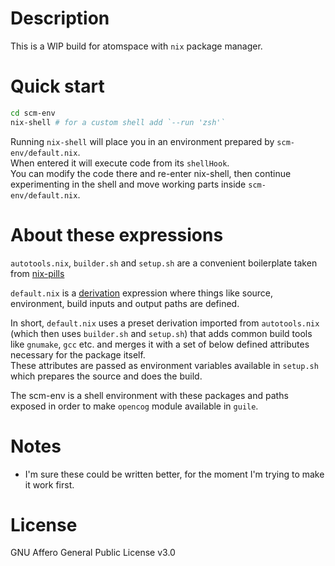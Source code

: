 # Description
This is a WIP build for atomspace with `nix` package manager.

# Quick start
```bash
cd scm-env
nix-shell # for a custom shell add `--run 'zsh'`
```

Running `nix-shell` will place you in an environment prepared by `scm-env/default.nix`.  
When entered it will execute code from its `shellHook`.  
You can modify the code there and re-enter nix-shell, then continue experimenting in the shell and move working parts inside `scm-env/default.nix`.

# About these expressions
`autotools.nix`, `builder.sh` and `setup.sh` are a convenient boilerplate taken from [nix-pills](https://nixos.org/nixos/nix-pills/)

`default.nix` is a [derivation](https://nixos.org/nix/manual/#ssec-derivation) expression where things like source, environment, build inputs and output paths are defined.

In short, `default.nix` uses a preset derivation imported from `autotools.nix` (which then uses `builder.sh` and `setup.sh`) that adds common build tools like `gnumake`, `gcc` etc. and merges it with a set of below defined attributes necessary for the package itself.  
These attributes are passed as environment variables available in `setup.sh` which prepares the source and does the build.

The scm-env is a shell environment with these packages and paths exposed in order to make `opencog` module available in `guile`.

# Notes
- I'm sure these could be written better, for the moment I'm trying to make it work first.

# License
GNU Affero General Public License v3.0
